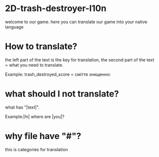 # 2D-trash-destroyer-I10n
welcome to our game. here you can translate our game into your native language

# How to translate?
the left part of the text is the key for translation, the second part of the text = what you need to translate. 

Example: trash_destroyed_score = сміття знищенно: 

# what should I not translate?
what has "|text|". 

Example:|hi| where are |you|?

# why file have "#"?

this is categories for translation 

